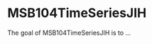 
<!-- README.md is generated from README.Rmd. Please edit that file -->

# MSB104TimeSeriesJIH

<!-- badges: start -->
<!-- badges: end -->

The goal of MSB104TimeSeriesJIH is to …
